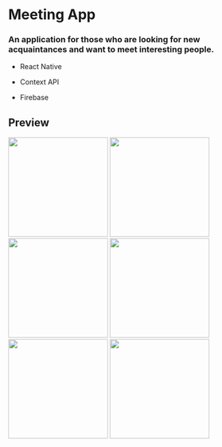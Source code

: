 # Meeting App

### An application for those who are looking for new acquaintances and want to meet interesting people.


- React Native

- Context API

- Firebase

## Preview
<div>
  <img src='https://github.com/lukasgola/myportfolio/blob/main/src/assets/m-a1.png?raw=true' width=200 />
  <img src='https://github.com/lukasgola/myportfolio/blob/main/src/assets/m-a2.png?raw=true' width=200 />
  <img src='https://github.com/lukasgola/myportfolio/blob/main/src/assets/m-a3.png?raw=true' width=200 />
  <img src='https://github.com/lukasgola/myportfolio/blob/main/src/assets/m-a4.png?raw=true' width=200 />
  <img src='https://github.com/lukasgola/myportfolio/blob/main/src/assets/m-a5.png?raw=true' width=200 />
  <img src='https://github.com/lukasgola/myportfolio/blob/main/src/assets/m-a6.png?raw=true' width=200 />
</div>

